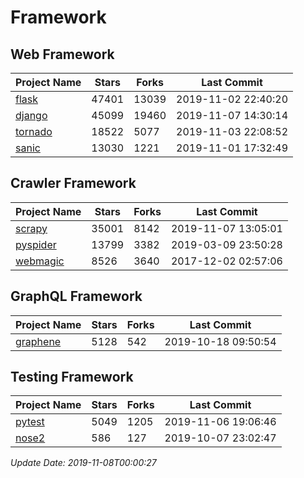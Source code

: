 # Framework

## Web Framework

| Project Name | Stars | Forks | Last Commit |
| ------------ | ----- | ----- | ----------- |
| [flask](https://github.com/pallets/flask) | 47401 | 13039 | 2019-11-02 22:40:20 |
| [django](https://github.com/django/django) | 45099 | 19460 | 2019-11-07 14:30:14 |
| [tornado](https://github.com/tornadoweb/tornado) | 18522 | 5077 | 2019-11-03 22:08:52 |
| [sanic](https://github.com/huge-success/sanic) | 13030 | 1221 | 2019-11-01 17:32:49 |

## Crawler Framework

| Project Name | Stars | Forks | Last Commit |
| ------------ | ----- | ----- | ----------- |
| [scrapy](https://github.com/scrapy/scrapy) | 35001 | 8142 | 2019-11-07 13:05:01 |
| [pyspider](https://github.com/binux/pyspider) | 13799 | 3382 | 2019-03-09 23:50:28 |
| [webmagic](https://github.com/code4craft/webmagic) | 8526 | 3640 | 2017-12-02 02:57:06 |

## GraphQL Framework

| Project Name | Stars | Forks | Last Commit |
| ------------ | ----- | ----- | ----------- |
| [graphene](https://github.com/graphql-python/graphene) | 5128 | 542 | 2019-10-18 09:50:54 |

## Testing Framework

| Project Name | Stars | Forks | Last Commit |
| ------------ | ----- | ----- | ----------- |
| [pytest](https://github.com/pytest-dev/pytest) | 5049 | 1205 | 2019-11-06 19:06:46 |
| [nose2](https://github.com/nose-devs/nose2) | 586 | 127 | 2019-10-07 23:02:47 |

*Update Date: 2019-11-08T00:00:27*